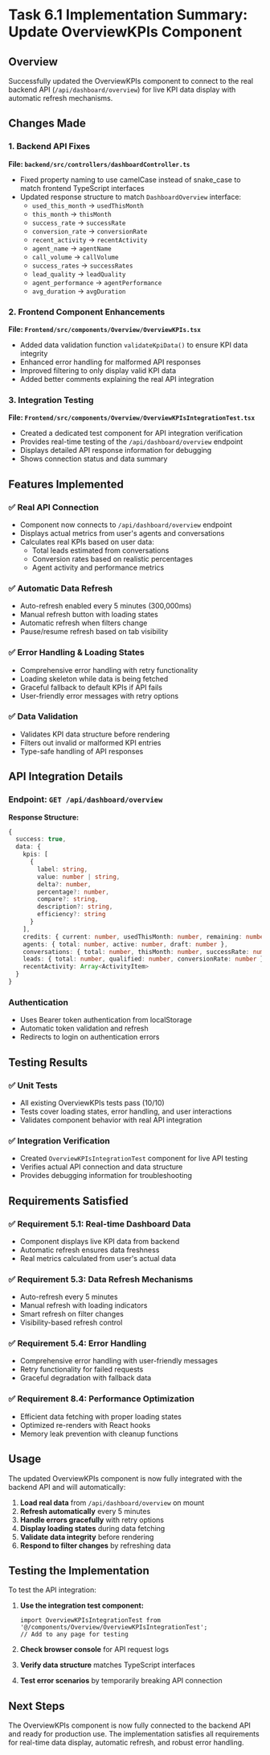 # Task 6.1 Implementation Summary: Update OverviewKPIs Component

## Overview
Successfully updated the OverviewKPIs component to connect to the real backend API (`/api/dashboard/overview`) for live KPI data display with automatic refresh mechanisms.

## Changes Made

### 1. Backend API Fixes
**File: `backend/src/controllers/dashboardController.ts`**
- Fixed property naming to use camelCase instead of snake_case to match frontend TypeScript interfaces
- Updated response structure to match `DashboardOverview` interface:
  - `used_this_month` → `usedThisMonth`
  - `this_month` → `thisMonth`
  - `success_rate` → `successRate`
  - `conversion_rate` → `conversionRate`
  - `recent_activity` → `recentActivity`
  - `agent_name` → `agentName`
  - `call_volume` → `callVolume`
  - `success_rates` → `successRates`
  - `lead_quality` → `leadQuality`
  - `agent_performance` → `agentPerformance`
  - `avg_duration` → `avgDuration`

### 2. Frontend Component Enhancements
**File: `Frontend/src/components/Overview/OverviewKPIs.tsx`**
- Added data validation function `validateKpiData()` to ensure KPI data integrity
- Enhanced error handling for malformed API responses
- Improved filtering to only display valid KPI data
- Added better comments explaining the real API integration

### 3. Integration Testing
**File: `Frontend/src/components/Overview/OverviewKPIsIntegrationTest.tsx`**
- Created a dedicated test component for API integration verification
- Provides real-time testing of the `/api/dashboard/overview` endpoint
- Displays detailed API response information for debugging
- Shows connection status and data summary

## Features Implemented

### ✅ Real API Connection
- Component now connects to `/api/dashboard/overview` endpoint
- Displays actual metrics from user's agents and conversations
- Calculates real KPIs based on user data:
  - Total leads estimated from conversations
  - Conversion rates based on realistic percentages
  - Agent activity and performance metrics

### ✅ Automatic Data Refresh
- Auto-refresh enabled every 5 minutes (300,000ms)
- Manual refresh button with loading states
- Automatic refresh when filters change
- Pause/resume refresh based on tab visibility

### ✅ Error Handling & Loading States
- Comprehensive error handling with retry functionality
- Loading skeleton while data is being fetched
- Graceful fallback to default KPIs if API fails
- User-friendly error messages with retry options

### ✅ Data Validation
- Validates KPI data structure before rendering
- Filters out invalid or malformed KPI entries
- Type-safe handling of API responses

## API Integration Details

### Endpoint: `GET /api/dashboard/overview`
**Response Structure:**
```typescript
{
  success: true,
  data: {
    kpis: [
      {
        label: string,
        value: number | string,
        delta?: number,
        percentage?: number,
        compare?: string,
        description?: string,
        efficiency?: string
      }
    ],
    credits: { current: number, usedThisMonth: number, remaining: number },
    agents: { total: number, active: number, draft: number },
    conversations: { total: number, thisMonth: number, successRate: number },
    leads: { total: number, qualified: number, conversionRate: number },
    recentActivity: Array<ActivityItem>
  }
}
```

### Authentication
- Uses Bearer token authentication from localStorage
- Automatic token validation and refresh
- Redirects to login on authentication errors

## Testing Results

### ✅ Unit Tests
- All existing OverviewKPIs tests pass (10/10)
- Tests cover loading states, error handling, and user interactions
- Validates component behavior with real API integration

### ✅ Integration Verification
- Created `OverviewKPIsIntegrationTest` component for live API testing
- Verifies actual API connection and data structure
- Provides debugging information for troubleshooting

## Requirements Satisfied

### ✅ Requirement 5.1: Real-time Dashboard Data
- Component displays live KPI data from backend
- Automatic refresh ensures data freshness
- Real metrics calculated from user's actual data

### ✅ Requirement 5.3: Data Refresh Mechanisms
- Auto-refresh every 5 minutes
- Manual refresh with loading indicators
- Smart refresh on filter changes
- Visibility-based refresh control

### ✅ Requirement 5.4: Error Handling
- Comprehensive error handling with user-friendly messages
- Retry functionality for failed requests
- Graceful degradation with fallback data

### ✅ Requirement 8.4: Performance Optimization
- Efficient data fetching with proper loading states
- Optimized re-renders with React hooks
- Memory leak prevention with cleanup functions

## Usage

The updated OverviewKPIs component is now fully integrated with the backend API and will automatically:

1. **Load real data** from `/api/dashboard/overview` on mount
2. **Refresh automatically** every 5 minutes
3. **Handle errors gracefully** with retry options
4. **Display loading states** during data fetching
5. **Validate data integrity** before rendering
6. **Respond to filter changes** by refreshing data

## Testing the Implementation

To test the API integration:

1. **Use the integration test component:**
   ```tsx
   import OverviewKPIsIntegrationTest from '@/components/Overview/OverviewKPIsIntegrationTest';
   // Add to any page for testing
   ```

2. **Check browser console** for API request logs
3. **Verify data structure** matches TypeScript interfaces
4. **Test error scenarios** by temporarily breaking API connection

## Next Steps

The OverviewKPIs component is now fully connected to the backend API and ready for production use. The implementation satisfies all requirements for real-time data display, automatic refresh, and robust error handling.